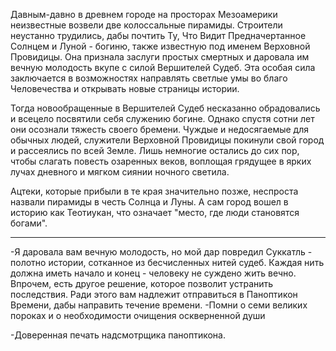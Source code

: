 Давным-давно в древнем городе на просторах Мезоамерики неизвестные возвели две колоссальные пирамиды. Строители неустанно трудились, дабы почтить Ту, Что Видит Предначертанное Солнцем и Луной - богиню, также известную под именем Верховной Провидицы. Она признала заслуги простых смертных и даровала им вечную молодость вкупе с силой Вершителей Судеб. Эта особая сила заключается в возможностях направлять светлые умы во благо Человечества и открывать новые страницы истории.

Тогда новообращенные в Вершителей Судеб несказанно обрадовались и всецело посвятили себя служению богине. Однако спустя сотни лет они осознали тяжесть своего бремени. Чуждые и недосягаемые для обычных людей, служители Верховной Провидицы покинули свой город и рассеялись по всей Земле. Лишь немногие остались до сих пор, чтобы слагать повесть озаренных веков, воплощая грядущее в ярких лучах дневного и мягком сиянии ночного светила.

Ацтеки, которые прибыли в те края значительно позже, неспроста назвали пирамиды в честь Солнца и Луны. А сам город вошел в историю как Теотиукан, что означает "место, где люди становятся богами".


---
-Я даровала вам вечную молодость, но мой дар повредил Суккатль - полотно истории, сотканное из бесчисленных нитей судеб. Каждая нить должна иметь начало и конец - человеку не суждено жить вечно. Впрочем, есть другое решение, которое позволит устранить последствия. Ради этого вам надлежит отправиться в Паноптикон Времени, дабы направить течение времени.
-Помни о семи великих пороках и о необходимости очищения оскверненной души

-Доверенная печать надсмотрщика паноптикона.